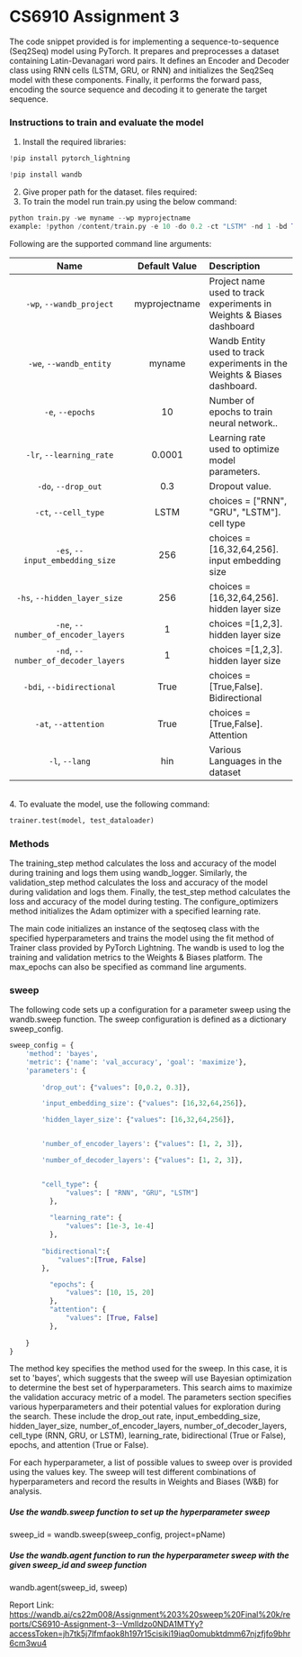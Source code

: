 # CS6910 Assignment 3

The code snippet provided is for implementing a sequence-to-sequence (Seq2Seq) model using PyTorch. It prepares and preprocesses a dataset containing Latin-Devanagari word pairs. It defines an Encoder and Decoder class using RNN cells (LSTM, GRU, or RNN) and initializes the Seq2Seq model with these components. Finally, it performs the forward pass, encoding the source sequence and decoding it to generate the target sequence.

### Instructions to train and evaluate the model
1. Install the required libraries:
```python
!pip install pytorch_lightning

!pip install wandb
```
2. Give proper path for the dataset.
files required: 
4. To train the model run train.py using the below command: 
```python
python train.py -we myname --wp myprojectname
example: !python /content/train.py -e 10 -do 0.2 -ct "LSTM" -nd 1 -bd True -at True -es 256 -hs 256 -bdi "aksharantar_sampled/" -l "tel"
```
Following are the supported command line arguments:

|           Name           | Default Value | Description                                                               |
| :----------------------: | :-----------: | :------------------------------------------------------------------------ |
| `-wp`, `--wandb_project` | myprojectname | Project name used to track experiments in Weights & Biases dashboard      |
|  `-we`, `--wandb_entity` |     myname    | Wandb Entity used to track experiments in the Weights & Biases dashboard. |
|  `-e`, `--epochs` |     10    | Number of epochs to train neural network.. |
|  `-lr`, `--learning_rate` |     0.0001    | Learning rate used to optimize model parameters. |
|  `-do`, `--drop_out` |     0.3    | Dropout value. |
|  `-ct`, `--cell_type` |     LSTM    | choices = ["RNN", "GRU", "LSTM"]. cell type |
|  `-es`, `--input_embedding_size` |     256    | choices =[16,32,64,256]. input embedding size |
|  `-hs`, `--hidden_layer_size` |     256    | choices =[16,32,64,256]. hidden layer size |
|  `-ne`, `--number_of_encoder_layers` |     1    | choices =[1,2,3]. hidden layer size |
|  `-nd`, `--number_of_decoder_layers` |     1    | choices =[1,2,3]. hidden layer size |
|  `-bdi`, `--bidirectional` |     True    | choices =[True,False]. Bidirectional|
|  `-at`, `--attention` |     True    | choices =[True,False]. Attention|
|  `-l`, `--lang` |     hin    | Various Languages in the dataset|
\
4. To evaluate the model, use the following command:
```python
trainer.test(model, test_dataloader)
```
### Methods
The training_step method calculates the loss and accuracy of the model during training and logs them using wandb_logger. 
Similarly, the validation_step method calculates the loss and accuracy of the model during validation and logs them. 
Finally, the test_step method calculates the loss and accuracy of the model during testing.
The configure_optimizers method initializes the Adam optimizer with a specified learning rate.

The main code initializes an instance of the seqtoseq class with the specified hyperparameters and trains the model using the fit method of Trainer class provided by PyTorch Lightning. The wandb is used to log the training and validation metrics to the Weights & Biases platform. The max_epochs can also be specified as command line arguments.

### sweep
The following code sets up a configuration for a parameter sweep using the wandb.sweep function. The sweep configuration is defined as a dictionary sweep_config.
```python
sweep_config = {
    'method': 'bayes',
    'metric': {'name': 'val_accuracy', 'goal': 'maximize'},
    'parameters': {
        
        'drop_out': {"values": [0,0.2, 0.3]},

        'input_embedding_size': {"values": [16,32,64,256]},

        'hidden_layer_size': {"values": [16,32,64,256]},


        'number_of_encoder_layers': {"values": [1, 2, 3]},

        'number_of_decoder_layers': {"values": [1, 2, 3]},


        "cell_type": {
              "values": [ "RNN", "GRU", "LSTM"]
          },
          
          "learning_rate": {
              "values": [1e-3, 1e-4]
          },
       
        "bidirectional":{
            "values":[True, False]
        },

          "epochs": {
              "values": [10, 15, 20]
          },
          "attention": {
              "values": [True, False]
          },
          
    }
}
```
The method key specifies the method used for the sweep. In this case, it is set to 'bayes', which suggests that the sweep will use Bayesian optimization to determine the best set of hyperparameters.
This search aims to maximize the validation accuracy metric of a model. The parameters section specifies various hyperparameters and their potential values for exploration during the search. These include the drop_out rate, input_embedding_size, hidden_layer_size, number_of_encoder_layers, number_of_decoder_layers, cell_type (RNN, GRU, or LSTM), learning_rate, bidirectional (True or False), epochs, and attention (True or False).

For each hyperparameter, a list of possible values to sweep over is provided using the values key. The sweep will test different combinations of hyperparameters and record the results in Weights and Biases (W&B) for analysis.

##### Use the wandb.sweep function to set up the hyperparameter sweep
sweep_id = wandb.sweep(sweep_config, project=pName)

##### Use the wandb.agent function to run the hyperparameter sweep with the given sweep_id and sweep function
wandb.agent(sweep_id, sweep)

Report Link: https://wandb.ai/cs22m008/Assignment%203%20sweep%20Final%20k/reports/CS6910-Assignment-3--Vmlldzo0NDA1MTYy?accessToken=jh7tk5j7lfmfaok8h197r15cisiki19iaq0omubktdmm67njzfjfo9bhr6cm3wu4





